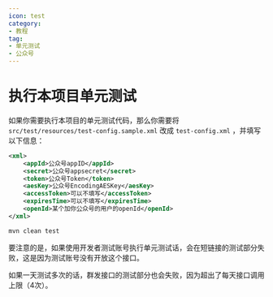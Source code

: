 ```yaml
---
icon: test
category:
- 教程
tag:
- 单元测试
- 公众号
---
```

# 执行本项目单元测试
如果你需要执行本项目的单元测试代码，那么你需要将 ``src/test/resources/test-config.sample.xml`` 改成 ``test-config.xml`` ，并填写以下信息：

```xml
<xml>
    <appId>公众号appID</appId>
    <secret>公众号appsecret</secret>
    <token>公众号Token</token>
    <aesKey>公众号EncodingAESKey</aesKey>
    <accessToken>可以不填写</accessToken>
    <expiresTime>可以不填写</expiresTime>
    <openId>某个加你公众号的用户的openId</openId>
</xml>
```

```bash
mvn clean test
```

要注意的是，如果使用开发者测试账号执行单元测试话，会在短链接的测试部分失败，这是因为测试账号没有开放这个接口。

如果一天测试多次的话，群发接口的测试部分也会失败，因为超出了每天接口调用上限（4次）。
